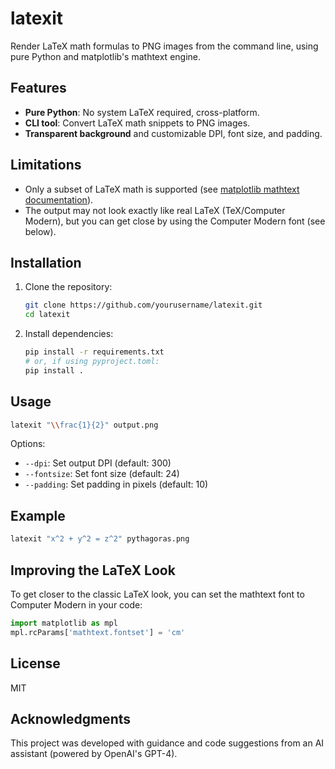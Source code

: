 # latexit

Render LaTeX math formulas to PNG images from the command line, using pure Python and matplotlib's mathtext engine.

## Features
- **Pure Python**: No system LaTeX required, cross-platform.
- **CLI tool**: Convert LaTeX math snippets to PNG images.
- **Transparent background** and customizable DPI, font size, and padding.

## Limitations
- Only a subset of LaTeX math is supported (see [matplotlib mathtext documentation](https://matplotlib.org/stable/tutorials/text/mathtext.html)).
- The output may not look exactly like real LaTeX (TeX/Computer Modern), but you can get close by using the Computer Modern font (see below).

## Installation

1. Clone the repository:
   ```sh
   git clone https://github.com/yourusername/latexit.git
   cd latexit
   ```
2. Install dependencies:
   ```sh
   pip install -r requirements.txt
   # or, if using pyproject.toml:
   pip install .
   ```

## Usage

```sh
latexit "\\frac{1}{2}" output.png
```

Options:
- `--dpi`: Set output DPI (default: 300)
- `--fontsize`: Set font size (default: 24)
- `--padding`: Set padding in pixels (default: 10)

## Example

```sh
latexit "x^2 + y^2 = z^2" pythagoras.png
```

## Improving the LaTeX Look
To get closer to the classic LaTeX look, you can set the mathtext font to Computer Modern in your code:

```python
import matplotlib as mpl
mpl.rcParams['mathtext.fontset'] = 'cm'
```

## License
MIT

## Acknowledgments
This project was developed with guidance and code suggestions from an AI assistant (powered by OpenAI's GPT-4). 